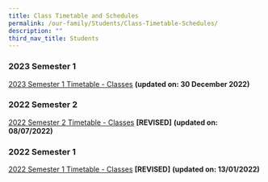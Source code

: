 ```yaml
---
title: Class Timetable and Schedules
permalink: /our-family/Students/Class-Timetable-Schedules/
description: ""
third_nav_title: Students
---
```

### **2023 Semester 1**


  
[2023 Semester 1 Timetable - Classes](https://yiochukangsec.moe.edu.sg/qql/slot/u133/For%20Students/Timetable/2023%20Sem%201%20-%20Classes%2029%20Dec.pdf) **(updated on: 30 December 2022)**  
  

### **2022 Semester 2**


  
[2022 Semester 2 Timetable - Classes](https://yiochukangsec.moe.edu.sg/qql/slot/u133/Our%20Family/Students/Timetable/2022%20Sem%202/2022%20Sem%202%20Timetable%20-%20Classes%20Revised.pdf) **\[REVISED\]** **(updated on: 08/07/2022)**  

### **2022 Semester 1**


  

[2022 Semester 1 Timetable - Classes](https://yiochukangsec.moe.edu.sg/qql/slot/u133/Our%20Family/Students/Timetable/2022%20Sem%201/2022%20Sem%201%20Timetable%20-%20Classes%20Revised.pdf) **\[REVISED\]** **(updated on: 13/01/2022)**